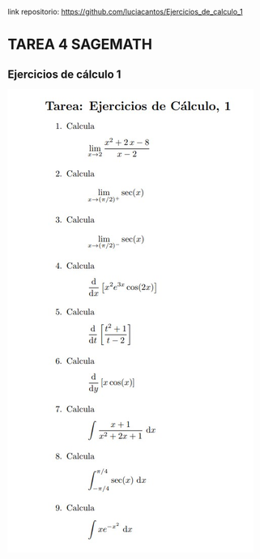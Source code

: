 link repositorio: https://github.com/luciacantos/Ejercicios_de_calculo_1

TAREA 4 SAGEMATH
====
Ejercicios de cálculo 1
----
![Image text](https://github.com/luciacantos/Ejercicios_de_calculo_1/blob/main/TAREA_4.jpg)
